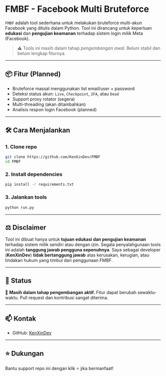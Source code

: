# FMBF - Facebook Multi Bruteforce

`FMBF` adalah tool sederhana untuk melakukan bruteforce multi-akun Facebook yang ditulis dalam Python. Tool ini dirancang untuk keperluan **edukasi** dan **pengujian keamanan** terhadap sistem login milik Meta (Facebook).

> ⚠️ Tools ini masih dalam tahap *pengembangan awal*. Belum stabil dan belum lengkap fiturnya.

---

## 📦 Fitur (Planned)
- Bruteforce massal menggunakan list email/user + password
- Deteksi status akun: `Live`, `Checkpoint`, `2FA`, atau `Dead`
- Support proxy rotator (segera)
- Multi-threading (akan ditambahkan)
- Analisis respon login Facebook (planned)

---

## 🛠️ Cara Menjalankan

### 1. Clone repo

```bash
git clone https://github.com/KenXinDev/FMBF
cd FMBF
````

### 2. Install dependencies

```bash
pip install -r requirements.txt
```

### 3. Jalankan tools

```bash
python run.py
```
---
## ⚖️ Disclaimer

Tool ini dibuat hanya untuk **tujuan edukasi dan pengujian keamanan** terhadap sistem milik sendiri atau dengan izin.
Segala penyalahgunaan tools ini adalah **tanggung jawab pengguna sepenuhnya**.
Saya sebagai developer (**KenXinDev**) **tidak bertanggung jawab** atas kerusakan, kerugian, atau tindakan hukum yang timbul dari penggunaan FMBF.

---

## 🚧 Status

🧪 **Masih dalam tahap pengembangan aktif.**
Fitur dapat berubah sewaktu-waktu. Pull request dan kontribusi sangat diterima.

---

## 📫 Kontak

* GitHub: [KenXinDev](https://github.com/KenXinDev)

---

## ⭐ Dukungan

Bantu support repo ini dengan klik ⭐ jika bermanfaat!
